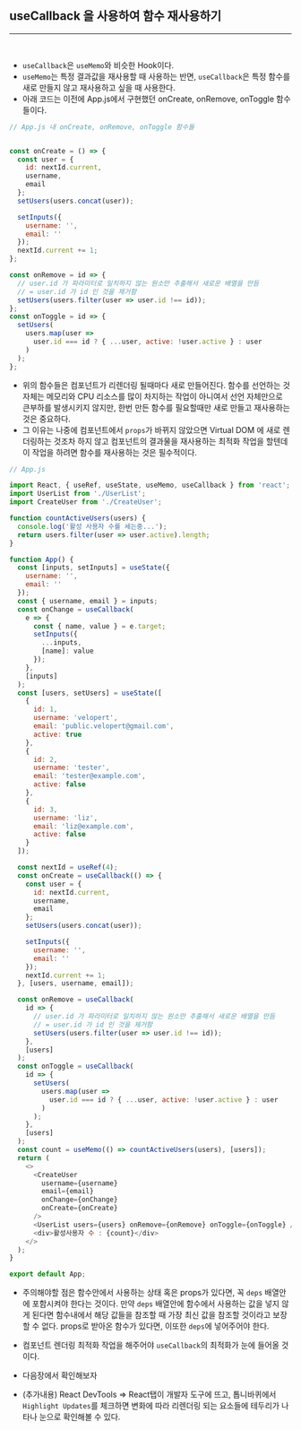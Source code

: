## useCallback 을 사용하여 함수 재사용하기

--- 

<br />

- `useCallback`은 `useMemo`와 비슷한 Hook이다.
- `useMemo`는 특정 결과값을 재사용할 때 사용하는 반면, `useCallback`은 특정 함수를 새로 만들지 않고 재사용하고 싶을 때 사용한다.
- 아래 코드는 이전에 App.js에서 구현했던 onCreate, onRemove, onToggle 함수들이다.
  
```js
// App.js 내 onCreate, onRemove, onToggle 함수들


const onCreate = () => {
  const user = {
    id: nextId.current,
    username,
    email
  };
  setUsers(users.concat(user));

  setInputs({
    username: '',
    email: ''
  });
  nextId.current += 1;
};

const onRemove = id => {
  // user.id 가 파라미터로 일치하지 않는 원소만 추출해서 새로운 배열을 만듬
  // = user.id 가 id 인 것을 제거함
  setUsers(users.filter(user => user.id !== id));
};
const onToggle = id => {
  setUsers(
    users.map(user =>
      user.id === id ? { ...user, active: !user.active } : user
    )
  );
};
```

- 위의 함수들은 컴포넌트가 리렌더링 될때마다 새로 만들어진다. 함수를 선언하는 것 자체는 메모리와 CPU 리소스를 많이 차지하는 작업이 아니여서 선언 자체만으로 큰부하를 발생시키지 않지만, 한번 만든 함수를 필요할때만 새로 만들고 재사용하는 것은 중요하다.
- 그 이유는 나중에 컴포넌트에서 `props`가 바뀌지 않았으면 Virtual DOM 에 새로 렌더링하는 것조차 하지 않고 컴포넌트의 결과물을 재사용하는 최적화 작업을 할텐데 이 작업을 하려면 함수를 재사용하는 것은 필수적이다.

```js
// App.js

import React, { useRef, useState, useMemo, useCallback } from 'react';
import UserList from './UserList';
import CreateUser from './CreateUser';

function countActiveUsers(users) {
  console.log('활성 사용자 수를 세는중...');
  return users.filter(user => user.active).length;
}

function App() {
  const [inputs, setInputs] = useState({
    username: '',
    email: ''
  });
  const { username, email } = inputs;
  const onChange = useCallback(
    e => {
      const { name, value } = e.target;
      setInputs({
        ...inputs,
        [name]: value
      });
    },
    [inputs]
  );
  const [users, setUsers] = useState([
    {
      id: 1,
      username: 'velopert',
      email: 'public.velopert@gmail.com',
      active: true
    },
    {
      id: 2,
      username: 'tester',
      email: 'tester@example.com',
      active: false
    },
    {
      id: 3,
      username: 'liz',
      email: 'liz@example.com',
      active: false
    }
  ]);

  const nextId = useRef(4);
  const onCreate = useCallback(() => {
    const user = {
      id: nextId.current,
      username,
      email
    };
    setUsers(users.concat(user));

    setInputs({
      username: '',
      email: ''
    });
    nextId.current += 1;
  }, [users, username, email]);

  const onRemove = useCallback(
    id => {
      // user.id 가 파라미터로 일치하지 않는 원소만 추출해서 새로운 배열을 만듬
      // = user.id 가 id 인 것을 제거함
      setUsers(users.filter(user => user.id !== id));
    },
    [users]
  );
  const onToggle = useCallback(
    id => {
      setUsers(
        users.map(user =>
          user.id === id ? { ...user, active: !user.active } : user
        )
      );
    },
    [users]
  );
  const count = useMemo(() => countActiveUsers(users), [users]);
  return (
    <>
      <CreateUser
        username={username}
        email={email}
        onChange={onChange}
        onCreate={onCreate}
      />
      <UserList users={users} onRemove={onRemove} onToggle={onToggle} />
      <div>활성사용자 수 : {count}</div>
    </>
  );
}

export default App;
```

- 주의해야할 점은 함수안에서 사용하는 상태 혹은 props가 있다면, 꼭 `deps` 배열안에 포함시켜야 한다는 것이다. 만약 `deps` 배열안에 함수에서 사용하는 값을 넣지 않게 된다면 함수내에서 해당 값들을 참조할 때 가장 최신 값을 참조할 것이라고 보장할 수 없다. props로 받아온 함수가 있다면, 이또한 `deps`에 넣어주어야 한다.

- 컴포넌트 렌더링 최적화 작업을 해주어야 `useCallback`의 최적화가 눈에 들어올 것이다. 
- 다음장에서 확인해보자
- (추가내용) React DevTools => React탭이 개발자 도구에 뜨고, 톱니바퀴에서 `Highlight Updates`를 체크하면 변화에 따라 리렌더링 되는 요소들에 테두리가 나타나 눈으로 확인해볼 수 있다.
